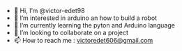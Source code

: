 - 👋 Hi, I’m @victor-edet98
- 👀 I’m interested in arduino an how to build a robot 
- 🌱 I’m currently learning the pyton and Arduino language 
- 💞️ I’m looking to collaborate on a project
- 📫 How to reach me : victoredet606@gmail.com

<!---
victor-edet98/victor-edet98 is a ✨ special ✨ repository because its `README.md` (this file) appears on your GitHub profile.
You can click the Preview link to take a look at your changes.
--->
